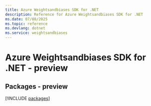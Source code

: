```yaml
---
title: Azure Weightsandbiases SDK for .NET
description: Reference for Azure Weightsandbiases SDK for .NET
ms.date: 07/08/2025
ms.topic: reference
ms.devlang: dotnet
ms.service: weightsandbiases
---
```

# Azure Weightsandbiases SDK for .NET - preview
## Packages - preview
[!INCLUDE [packages](weightsandbiases-index.md)]